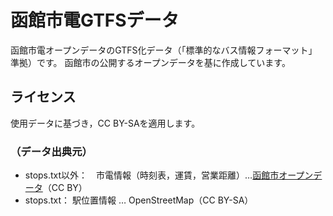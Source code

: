 # 函館市電GTFSデータ
函館市電オープンデータのGTFS化データ（「標準的なバス情報フォーマット」準拠）です。
函館市の公開するオープンデータを基に作成しています。

## ライセンス
使用データに基づき，CC BY-SAを適用します。

### （データ出典元）
<ul>
<li>stops.txt以外：　市電情報（時刻表，運賃，営業距離）…<a href="http://www.city.hakodate.hokkaido.jp/docs/2016072200055/">函館市オープンデータ</a>（CC BY）</li>
<li>stops.txt： 駅位置情報 … OpenStreetMap（CC BY-SA）</li>
</ul>
